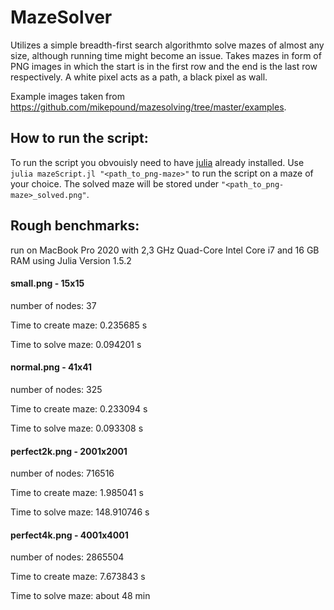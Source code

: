 # MazeSolver

Utilizes a simple breadth-first search algorithmto solve mazes of almost any size, although running time might become an issue.
Takes mazes in form of PNG images in which the start is in the first row and the end is the last row respectively.
A white pixel acts as a path, a black pixel as wall.

Example images taken from https://github.com/mikepound/mazesolving/tree/master/examples.

## How to run the script:
To run the script you obvouisly need to have [julia](https://julialang.org/downloads/) already installed.
Use `julia mazeScript.jl "<path_to_png-maze>"` to run the script on a maze of your choice.
The solved maze will be stored under `"<path_to_png-maze>_solved.png"`.

## Rough benchmarks:
run on MacBook Pro 2020 with 2,3 GHz Quad-Core Intel Core i7 and 16 GB RAM
using Julia Version 1.5.2

#### small.png - 15x15
number of nodes: 37

Time to create maze: 0.235685 s

Time to solve maze: 0.094201 s

#### normal.png - 41x41

number of nodes: 325

Time to create maze: 0.233094 s

Time to solve maze: 0.093308 s

#### perfect2k.png - 2001x2001

number of nodes: 716516

Time to create maze: 1.985041 s

Time to solve maze: 148.910746 s

#### perfect4k.png - 4001x4001

number of nodes: 2865504

Time to create maze: 7.673843 s

Time to solve maze: about 48 min
